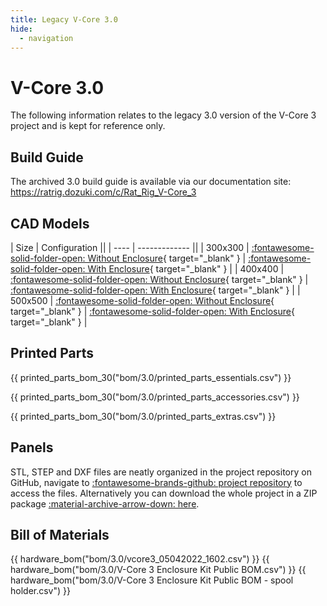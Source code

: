```yaml
---
title: Legacy V-Core 3.0
hide:
  - navigation
---
```


# V-Core 3.0
The following information relates to the legacy 3.0 version of the V-Core 3 project and is kept for reference only.

## Build Guide
The archived 3.0 build guide is available via our documentation site: https://ratrig.dozuki.com/c/Rat_Rig_V-Core_3

## CAD Models
| Size | Configuration ||
| ---- | ------------- ||
| 300x300 | [:fontawesome-solid-folder-open: Without Enclosure](https://a360.co/3uB8XUG){ target="_blank" } | [:fontawesome-solid-folder-open: With Enclosure](https://a360.co/3tMpcPS){ target="_blank" } |
| 400x400 | [:fontawesome-solid-folder-open: Without Enclosure](https://a360.co/3DftKkC){ target="_blank" } | [:fontawesome-solid-folder-open: With Enclosure](https://a360.co/3iESM3c){ target="_blank" } |
| 500x500 | [:fontawesome-solid-folder-open: Without Enclosure](https://a360.co/3uFR1Zo){ target="_blank" } | [:fontawesome-solid-folder-open: With Enclosure](https://a360.co/3IOMKYm){ target="_blank" } |

## Printed Parts
{{ printed_parts_bom_30("bom/3.0/printed_parts_essentials.csv") }}

{{ printed_parts_bom_30("bom/3.0/printed_parts_accessories.csv") }}

{{ printed_parts_bom_30("bom/3.0/printed_parts_extras.csv") }}

## Panels
STL, STEP and DXF files are neatly organized in the project repository on GitHub, navigate to [:fontawesome-brands-github: project repository](https://github.com/Rat-Rig/V-core-3/tree/1.0.4/cad) to access the files. Alternatively you can download the whole project in a ZIP package [:material-archive-arrow-down: here](https://github.com/Rat-Rig/V-core-3/archive/1.0.4.zip).

## Bill of Materials
{{ hardware_bom("bom/3.0/vcore3_05042022_1602.csv") }}
{{ hardware_bom("bom/3.0/V-Core 3 Enclosure Kit Public BOM.csv") }}
{{ hardware_bom("bom/3.0/V-Core 3 Enclosure Kit Public BOM - spool holder.csv") }}
